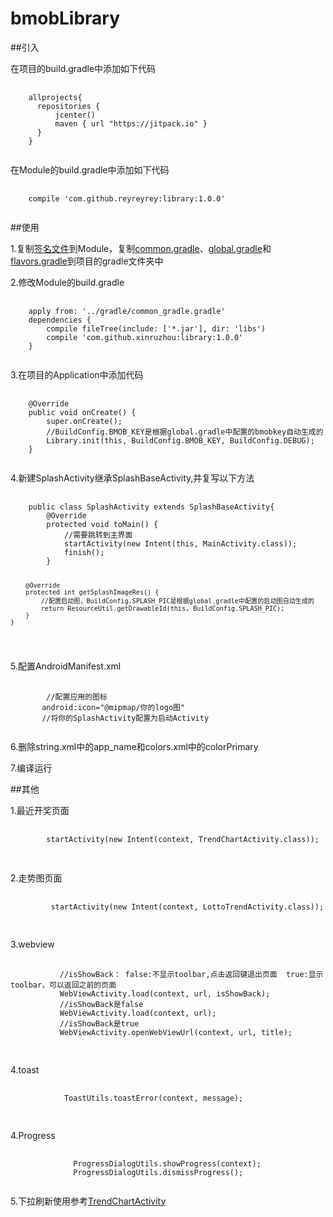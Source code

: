 # bmobLibrary
##引入
<p>在项目的build.gradle中添加如下代码</p>
<pre>
  <code>
    allprojects{
      repositories {
          jcenter()
          maven { url "https://jitpack.io" }
      }
    }
  </code>
</pre>

<p>在Module的build.gradle中添加如下代码</p>
<pre>
  <code>
    compile 'com.github.reyreyrey:library:1.0.0'
  </code>
</pre>

##使用
<p>1.复制<a href="https://github.com/reyreyrey/library/blob/master/keys/" title="">签名文件</a>到Module，复制<a href="https://github.com/reyreyrey/library/blob/master/gradle/common_gradle.gradle" title="">common.gradle</a>、<a href="https://github.com/reyreyrey/library/blob/master/gradle/global.gradle" title="">global.gradle</a>和<a href="https://github.com/reyreyrey/library/blob/master/gradle/flavors.gradle" title="">flavors.gradle</a>到项目的gradle文件夹中</p>
<p>2.修改Module的build.gradle</p>
<pre>
  <code>
    apply from: '../gradle/common_gradle.gradle'
    dependencies {
        compile fileTree(include: ['*.jar'], dir: 'libs')
        compile 'com.github.xinruzhou:library:1.0.0'
    }
  </code>
</pre>
<p>3.在项目的Application中添加代码</p>
<pre>
  <code>
    @Override
    public void onCreate() {
        super.onCreate();
        //BuildConfig.BMOB_KEY是根据global.gradle中配置的bmobkey自动生成的
        Library.init(this, BuildConfig.BMOB_KEY, BuildConfig.DEBUG);
    }
  </code>
</pre>
<p>4.新建SplashActivity继承SplashBaseActivity,并复写以下方法</p>
<pre>
  <code>
    public class SplashActivity extends SplashBaseActivity{
        @Override
        protected void toMain() {
            //需要跳转到主界面
            startActivity(new Intent(this, MainActivity.class));
            finish();
        }

        @Override
        protected int getSplashImageRes() {
            //配置启动图，BuildConfig.SPLASH_PIC是根据global.gradle中配置的启动图自动生成的
            return ResourceUtil.getDrawableId(this, BuildConfig.SPLASH_PIC);
        }
    }
  </code>
</pre>
<p>5.配置AndroidManifest.xml</p>
<pre>
  <code>
        //配置应用的图标
       android:icon="@mipmap/你的logo图"
       //将你的SplashActivity配置为启动Activity
  </code>
</pre>
<p>6.删除string.xml中的app_name和colors.xml中的colorPrimary</p>
<p>7.编译运行</p>

##其他
<p>1.最近开奖页面</p>
<pre>
  <code>
        startActivity(new Intent(context, TrendChartActivity.class));
  </code>
 </pre>

 <p>2.走势图页面</p>
 <pre>
   <code>
         startActivity(new Intent(context, LottoTrendActivity.class));
   </code>
  </pre>

 <p>3.webview</p>
 <pre>
    <code>
           //isShowBack： false:不显示toolbar,点击返回键退出页面  true:显示toolbar，可以返回之前的页面
           WebViewActivity.load(context, url, isShowBack);
           //isShowBack是false
           WebViewActivity.load(context, url);
           //isShowBack是true
           WebViewActivity.openWebViewUrl(context, url, title);
   </code>
 </pre>
 <p>4.toast</P>
  <pre>
     <code>
            ToastUtils.toastError(context, message);
    </code>
  </pre>
<p>4.Progress</P>
    <pre>
       <code>
              ProgressDialogUtils.showProgress(context);
              ProgressDialogUtils.dismissProgress();
      </code>
</pre>

<p>5.下拉刷新使用参考<a href="https://github.com/reyreyrey/library/blob/master/app/src/main/java/com/android/bmoblibrary/ui/TrendChartActivity.java" title="TrendChartActivity">TrendChartActivity</a></P>